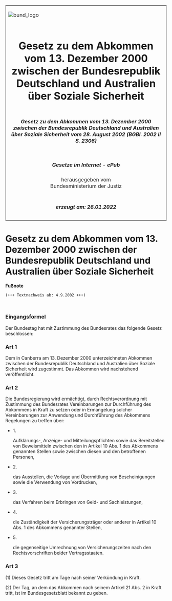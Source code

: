 <span id="DECKBLATT.html"></span>

<table border="0" frame="border" width="100%">

<tr valign="top">

<td align="left">

![bund\_logo](BfJ_2021_Web_de_de.gif)

</td>

<td align="right">

 

</td>

</tr>

<tr align="center" valign="middle">

<td colspan="2">

# Gesetz zu dem Abkommen vom 13. Dezember 2000 zwischen der Bundesrepublik Deutschland und Australien über Soziale Sicherheit

</td>

</tr>

<tr align="center" valign="middle">

<td colspan="2">

##### Gesetz zu dem Abkommen vom 13. Dezember 2000 zwischen der Bundesrepublik Deutschland und Australien über Soziale Sicherheit vom 28. August 2002 (BGBl. 2002 II S. 2306)

</td>

</tr>

<tr align="center" valign="middle">

<td colspan="2">

  
  

##### Gesetze im Internet - ePub  
  
herausgegeben vom  
Bundesministerium der Justiz

</td>

</tr>

<tr align="center" valign="bottom">

<td colspan="2">

  
  

##### erzeugt am: 26.01.2022

</td>

</tr>

</table>

<span id="BJNR230620002.html"></span>

# Gesetz zu dem Abkommen vom 13. Dezember 2000 zwischen der Bundesrepublik Deutschland und Australien über Soziale Sicherheit

<div>

  
**Fußnote**

<div class="jnhtml">

<div>

<div class="jurAbsatz">

  

``` 
(+++ Textnachweis ab: 4.9.2002 +++)

 
```

</div>

</div>

</div>

</div>

<span id="BJNR230620002BJNE000100000.html"></span>

### Eingangsformel  

<div>

<div class="jnhtml">

<div>

<div class="jurAbsatz">

Der Bundestag hat mit Zustimmung des Bundesrates das folgende Gesetz
beschlossen:

</div>

</div>

</div>

</div>

<span id="BJNR230620002BJNE000200000.html"></span>

### Art 1  

<div>

<div class="jnhtml">

<div>

<div class="jurAbsatz">

Dem in Canberra am 13. Dezember 2000 unterzeichneten Abkommen zwischen
der Bundesrepublik Deutschland und Australien über Soziale Sicherheit
wird zugestimmt. Das Abkommen wird nachstehend veröffentlicht.

</div>

</div>

</div>

</div>

<span id="BJNR230620002BJNE000300000.html"></span>

### Art 2  

<div>

<div class="jnhtml">

<div>

<div class="jurAbsatz">

Die Bundesregierung wird ermächtigt, durch Rechtsverordnung mit
Zustimmung des Bundesrates Vereinbarungen zur Durchführung des Abkommens
in Kraft zu setzen oder in Ermangelung solcher Vereinbarungen zur
Anwendung und Durchführung des Abkommens Regelungen zu treffen über:

  - 1\.
    
    <div style="">
    
    Aufklärungs-, Anzeige- und Mitteilungspflichten sowie das
    Bereitstellen von Beweismitteln zwischen den in Artikel 10 Abs. 1
    des Abkommens genannten Stellen sowie zwischen diesen und den
    betroffenen Personen,
    
    </div>

  - 2\.
    
    <div style="">
    
    das Ausstellen, die Vorlage und Übermittlung von Bescheinigungen
    sowie die Verwendung von Vordrucken,
    
    </div>

  - 3\.
    
    <div style="">
    
    das Verfahren beim Erbringen von Geld- und Sachleistungen,
    
    </div>

  - 4\.
    
    <div style="">
    
    die Zuständigkeit der Versicherungsträger oder anderer in Artikel 10
    Abs. 1 des Abkommens genannter Stellen,
    
    </div>

  - 5\.
    
    <div style="">
    
    die gegenseitige Umrechnung von Versicherungszeiten nach den
    Rechtsvorschriften beider Vertragsstaaten.
    
    </div>

</div>

</div>

</div>

</div>

<span id="BJNR230620002BJNE000400000.html"></span>

### Art 3  

<div>

<div class="jnhtml">

<div>

<div class="jurAbsatz">

(1) Dieses Gesetz tritt am Tage nach seiner Verkündung in Kraft.

</div>

<div class="jurAbsatz">

(2) Der Tag, an dem das Abkommen nach seinem Artikel 21 Abs. 2 in Kraft
tritt, ist im Bundesgesetzblatt bekannt zu geben.

</div>

</div>

</div>

</div>
